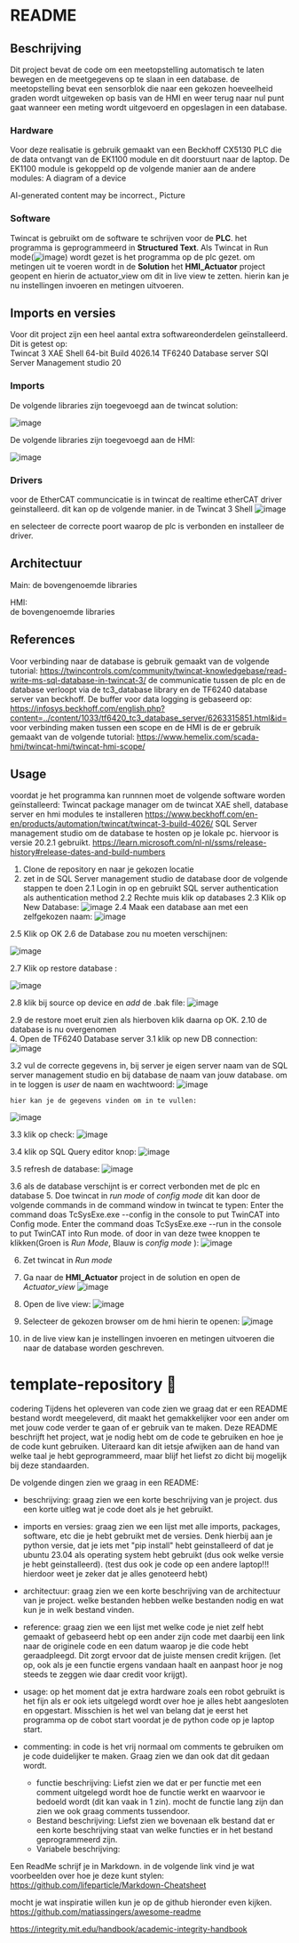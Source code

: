 # README

## Beschrijving
Dit project bevat de code om een meetopstelling automatisch te laten bewegen en de meetgegevens op te slaan in een database. de meetopstelling bevat een sensorblok die naar een gekozen hoeveelheid graden wordt uitgeweken op basis van de HMI en weer terug naar nul punt gaat wanneer een meting wordt uitgevoerd en opgeslagen in een database.

### Hardware
Voor deze realisatie is gebruik gemaakt van een  Beckhoff CX5130 PLC die de data ontvangt van de EK1100 module en dit doorstuurt naar de laptop.
De EK1100 module is gekoppeld op de volgende manier aan de andere modules:
A diagram of a device

AI-generated content may be incorrect., Picture


### Software
Twincat is gebruikt om de software te schrijven voor de **PLC**. het programma is geprogrammeerd in **Structured Text**. 
Als Twincat in Run mode(![image](https://github.com/user-attachments/assets/295a928c-e540-48e3-ae08-55f0b2185e94)) wordt gezet is het programma op de plc gezet. 
om metingen uit te voeren wordt in de **Solution** het **HMI_Actuator** project geopent en hierin de actuator_view om dit in live view te zetten. hierin kan je nu instellingen invoeren en metingen uitvoeren.


## Imports en versies
Voor dit project zijn een heel aantal extra softwareonderdelen geïnstalleerd. 
Dit is getest op:  
Twincat 3 XAE Shell 64-bit Build 4026.14 
TF6240 Database server
SQl Server Management studio 20

### Imports
De volgende libraries zijn toegevoegd aan de twincat solution:

![image](https://github.com/user-attachments/assets/48139cae-06ba-42c3-ae01-b5a68a94a0e7)


De volgende libraries zijn toegevoegd aan de HMI:

![image](https://github.com/user-attachments/assets/259ac83a-64d5-4052-99c3-b4707e22707b)


### Drivers
voor de EtherCAT communcicatie is in twincat de realtime etherCAT driver geinstalleerd. dit kan op de volgende manier.
in de Twincat 3 Shell
![image](https://github.com/user-attachments/assets/fb88b882-ae06-4654-b26e-18970ee53bff)

en selecteer de correcte poort waarop de plc is verbonden en installeer de driver.

## Architectuur
Main:
de bovengenoemde libraries 
    
HMI:  
de bovengenoemde libraries

## References
Voor verbinding naar de database is gebruik gemaakt van de volgende tutorial: https://twincontrols.com/community/twincat-knowledgebase/read-write-ms-sql-database-in-twincat-3/
de communicatie tussen de plc en de database verloopt via de tc3_database library en de TF6240 database server van beckhoff.
De buffer voor data logging is gebaseerd op: https://infosys.beckhoff.com/english.php?content=../content/1033/tf6420_tc3_database_server/6263315851.html&id=
voor verbinding maken tussen een scope en de HMI is de er gebruik gemaakt van de volgende tutorial: https://www.hemelix.com/scada-hmi/twincat-hmi/twincat-hmi-scope/

## Usage
voordat je het programma kan runnnen moet de volgende software worden geïnstalleerd:
Twincat package manager om de twincat XAE shell, database server en hmi modules te installeren
https://www.beckhoff.com/en-en/products/automation/twincat/twincat-3-build-4026/
SQL Server management studio om de database te hosten op je lokale pc. hiervoor is versie 20.2.1 gebruikt.
https://learn.microsoft.com/nl-nl/ssms/release-history#release-dates-and-build-numbers


1. Clone de repository en naar je gekozen locatie
2. zet in de SQL Server management studio de database door de volgende stappen te doen
 2.1 Login in op en gebruikt SQL server authentication als authentication method
 2.2 Rechte muis klik op databases
 2.3 Klik op New Database:
   ![image](https://github.com/user-attachments/assets/a6dd6c1c-d2ae-4dc5-9eef-8d8e62505f75)
 2.4 Maak een database aan met een zelfgekozen naam:
   ![image](https://github.com/user-attachments/assets/d01f722b-abb2-45e1-9561-4cc78c5b9c0d)
   
 2.5 Klik op OK
 2.6 de Database zou nu moeten verschijnen:

   ![image](https://github.com/user-attachments/assets/18bd853a-ee42-4f2a-83fd-6848b00ea61f) 
   
 2.7 Klik op restore database :
   
   ![image](https://github.com/user-attachments/assets/a6dd6c1c-d2ae-4dc5-9eef-8d8e62505f75)
   
 2.8 klik bij source op device en *add* de .bak file:
   ![image](https://github.com/user-attachments/assets/c3534333-7bb2-4742-9a90-8688082d1a79)
   
 2.9 de restore moet eruit zien als hierboven klik daarna op OK.
 2.10 de database is nu overgenomen             
4. Open de TF6240 Database server
 3.1  klik op new DB connection:
   ![image](https://github.com/user-attachments/assets/0e093b66-f8a4-45c8-8217-f0af25ead18f)
   
 3.2 vul de correcte gegevens in, bij server je eigen server naam van de SQL server management studio en bij database de naam van jouw database. om in te loggen is *user*  de naam en wachtwoord:
   ![image](https://github.com/user-attachments/assets/07b52374-6e03-4c5e-b2fa-8017e3db2bae)
   
    hier kan je de gegevens vinden om in te vullen:
   ![image](https://github.com/user-attachments/assets/db25447a-95b2-4b51-b61d-8b624bae956e)
   
 3.3 klik op check:
   ![image](https://github.com/user-attachments/assets/7641ad87-4858-487b-a8b1-32be7a39e245)
   
 3.4 klik op SQL Query editor knop:
   ![image](https://github.com/user-attachments/assets/faf67c30-3ef4-487f-a9b8-798870a20446)
   
 3.5 refresh de database:
   ![image](https://github.com/user-attachments/assets/f89fda4f-c1f6-42d1-8ee3-37d9968bff1c)
   
 3.6 als de database verschijnt is er correct verbonden met de plc en database
5. Doe twincat in *run mode* of *config mode* dit kan door de volgende commands in de command window in twincat te typen:
Enter the command doas TcSysExe.exe --config in the console to put TwinCAT into Config mode.
Enter the command doas TcSysExe.exe --run in the console to put TwinCAT into Run mode.
of door in van deze twee knoppen te klikken(Groen is *Run Mode*, Blauw is *config mode* ):
  ![image](https://github.com/user-attachments/assets/f97ed723-4457-4e52-b5dd-7c58a7bc715a)
  
6. Zet twincat in *Run mode*  
7. Ga naar de **HMI_Actuator** project in de solution en open de *Actuator_view*
   ![image](https://github.com/user-attachments/assets/9d63bd20-e1e6-46aa-9994-84a504c2f393)
   
9. Open de live view:
   ![image](https://github.com/user-attachments/assets/3444464c-4dcf-46b2-afa2-60208baed08a)
   
11. Selecteer de gekozen browser om de hmi hierin te openen:
   ![image](https://github.com/user-attachments/assets/e6d5b4a8-3374-4fcd-8c47-e6e786f5faa1)
	 
13. in de live view kan je instellingen invoeren en metingen uitvoeren die naar de database worden geschreven.

   
# template-repository 🦾
codering
Tijdens het opleveren van code zien we graag dat er een README bestand wordt meegeleverd, dit maakt het gemakkelijker voor een ander om met jouw code verder te gaan of er gebruik van te maken.
Deze README beschrijft het project, wat je nodig hebt om de code te gebruiken en hoe je de code kunt gebruiken. Uiteraard kan dit ietsje afwijken aan de hand van welke taal je hebt geprogrammeerd, maar blijf het liefst zo dicht bij mogelijk bij deze standaarden.

De volgende dingen zien we graag in een README:
- beschrijving: graag zien we een korte beschrijving van je project. dus een korte uitleg wat je code doet als je het gebruikt.
- imports en versies: graag zien we een lijst met alle imports, packages, software, etc die je hebt gebruikt met de versies. Denk hierbij aan je python versie, dat je iets met "pip install" hebt geinstalleerd of dat je ubuntu 23.04 als operating system hebt gebruikt (dus ook welke versie je hebt geinstalleerd). (test dus ook je code op een andere laptop!!! hierdoor weet je zeker dat je alles genoteerd hebt)
- architectuur: graag zien we een korte beschrijving van de architectuur van je project. welke bestanden hebben welke bestanden nodig en wat kun je in welk bestand vinden.
- reference: graag zien we een lijst met welke code je niet zelf hebt gemaakt of gebaseerd hebt op een ander zijn code met daarbij een link naar de originele code en een datum waarop je die code hebt geraadpleegd. Dit zorgt ervoor dat de juiste mensen credit krijgen. (let op, ook als je een functie ergens vandaan haalt en aanpast hoor je nog steeds te zeggen wie daar credit voor krijgt).
- usage: op het moment dat je extra hardware zoals een robot gebruikt is het fijn als er ook iets uitgelegd wordt over hoe je alles hebt aangesloten en opgestart. Misschien is het wel van belang dat je eerst het programma op de cobot start voordat je de python code op je laptop start.

- commenting: in code is het vrij normaal om comments te gebruiken om je code duidelijker te maken. Graag zien we dan ook dat dit gedaan wordt.
	- functie beschrijving: Liefst zien we dat er per functie met een comment uitgelegd wordt hoe de functie werkt en waarvoor ie bedoeld wordt (dit kan vaak in 1 zin). mocht de functie lang zijn dan zien we ook graag comments tussendoor.
	- Bestand beschrijving: Liefst zien we bovenaan elk bestand dat er een korte beschrijving staat van welke functies er in het bestand geprogrammeerd zijn.
	- Variabele beschrijving:

Een ReadMe schrijf je in Markdown. in de volgende link vind je wat voorbeelden over hoe je deze kunt stylen:
https://github.com/lifeparticle/Markdown-Cheatsheet

mocht je wat inspiratie willen kun je op de github hieronder even kijken.
https://github.com/matiassingers/awesome-readme

https://integrity.mit.edu/handbook/academic-integrity-handbook
